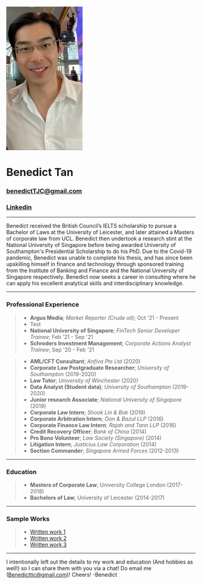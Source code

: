 ![Profile_pic](https://raw.githubusercontent.com/benedicttjc/Resume/gh-pages/Images/206819084_1092948124447480_74458620125560930_n.jpg) 

# Benedict Tan
### benedictTJC@gmail.com
### [Linkedin](https://www.linkedin.com/in/benedicttjc/)
* * *
Benedict received the British Council’s IELTS scholarship to pursue a Bachelor of Laws at the University of Leicester, and later attained a Masters of corporate law from UCL. Benedict then undertook a research stint at the National University of Singapore before being awarded University of Southampton's Presidential Scholarship to do his PhD. Due to the Covid-19 pandemic, Benedict was unable to complete his thesis, and has since been upskilling himself in finance and technology through sponsored training from the Institute of Banking and Finance and the National University of Singapore respectively. Benedict now seeks a career in consulting where he can apply his excellent analytical skills and interdisciplinary knowledge.

* * *

### Professional Experience

> * __Argus Media__; _Market Reporter (Crude oil)_; Oct '21 - Present
> *    Test
> * __National University of Singapore__; _FinTech Senior Developer Trainee_; Feb '21 - Sep '21
> * __Schroders Investment Management__; _Corporate Actions Analyst Trainee_; Sep '20 - Feb '21
> 


> * **AML/CFT Consultant**; _Anfiva Pte Ltd_ (2020)
> * **Corporate Law Postgraduate Researcher**; _University of Southampton_ (2019-2020)
> * **Law Tutor**; _University of Winchester_ (2020)
> * **Data Analyst (Student data)**; _University of Southampton_ (2019-2020)
> * **Junior research Associate**; _National University of Singapore_ (2019)
> * **Corporate Law Intern**; _Shook Lin & Bok_ (2019)
> * **Corporate Arbitration Intern**; _Oon & Bazul LLP_ (2016)
> * **Corporate Finance Law Intern**; _Rajah and Tann LLP_ (2016)
> * **Credit Recovery Officer**; _Bank of China_ (2014)
> * **Pro Bono Volunteer**; _Law Society (Singapore)_ (2014)
> * **Litigation Intern**; _Justicius Law Corporation_ (2014)
> * **Section Commander**; _Singapore Armed Forces_ (2012-2013)

* * *
### Education
> * **Masters of Corporate Law**; University College London (2017-2018)
> * **Bachelors of Law**; University of Leicester (2014-2017)

* * *
### Sample Works
> * [Written work 1](https://github.com/benedicttjc/Resume/raw/70b0dbf934e56fe0315f752b3a94e1f44965de86/Works/Brexit%E2%80%99s%20Influence%20on%20UK%E2%80%99s%20Corporate%20Takeover%20Defences%20(LLM%20Thesis%2C%20Unpublished).pdf)
> * [Written work 2](https://github.com/benedicttjc/Resume/raw/gh-pages/Works/Access%20to%20Justice%20in%20Theory%20and%20Practice%20-%20Short%20Essay%20(LLM%20Exam%2C%20Unpublished).pdf)
> * [Written work 3](https://github.com/benedicttjc/Resume/raw/gh-pages/Works/Trust%20-%20Short%20Essays%20(LLM%20Exam%2C%20Unpublished).pdf)

* * *
I intentionally left out the details to my work and education (And hobbies as well!) so I can share them with you via a chat! Do email me (Benedicttjc@gmail.com)! Cheers!
-Benedict
